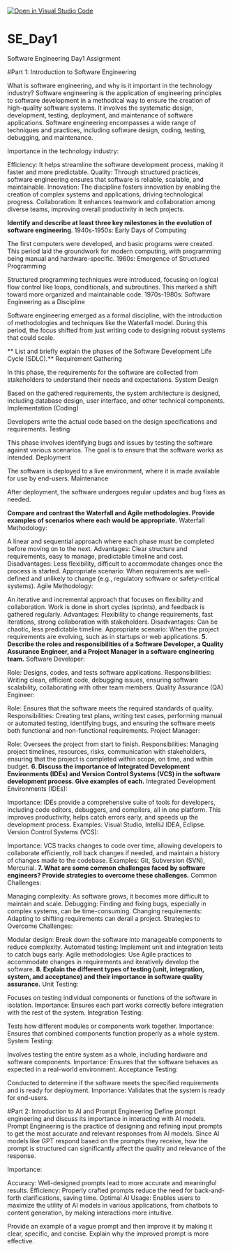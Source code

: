 [![Open in Visual Studio Code](https://classroom.github.com/assets/open-in-vscode-2e0aaae1b6195c2367325f4f02e2d04e9abb55f0b24a779b69b11b9e10269abc.svg)](https://classroom.github.com/online_ide?assignment_repo_id=18560890&assignment_repo_type=AssignmentRepo)
# SE_Day1
Software Engineering Day1 Assignment

#Part 1: Introduction to Software Engineering

What is software engineering, and why is it important in the technology industry?
Software engineering is the application of engineering principles to software development in a methodical way to ensure the creation of high-quality software systems. It involves the systematic design, development, testing, deployment, and maintenance of software applications. Software engineering encompasses a wide range of techniques and practices, including software design, coding, testing, debugging, and maintenance.

Importance in the technology industry:

Efficiency: It helps streamline the software development process, making it faster and more predictable.
Quality: Through structured practices, software engineering ensures that software is reliable, scalable, and maintainable.
Innovation: The discipline fosters innovation by enabling the creation of complex systems and applications, driving technological progress.
Collaboration: It enhances teamwork and collaboration among diverse teams, improving overall productivity in tech projects.

**Identify and describe at least three key milestones in the evolution of software engineering**.
1940s-1950s: Early Days of Computing

The first computers were developed, and basic programs were created. This period laid the groundwork for modern computing, with programming being manual and hardware-specific.
1960s: Emergence of Structured Programming

Structured programming techniques were introduced, focusing on logical flow control like loops, conditionals, and subroutines. This marked a shift toward more organized and maintainable code.
1970s-1980s: Software Engineering as a Discipline

Software engineering emerged as a formal discipline, with the introduction of methodologies and techniques like the Waterfall model. During this period, the focus shifted from just writing code to designing robust systems that could scale.

** List and briefly explain the phases of the Software Development Life Cycle (SDLC).**
Requirement Gathering

In this phase, the requirements for the software are collected from stakeholders to understand their needs and expectations.
System Design

Based on the gathered requirements, the system architecture is designed, including database design, user interface, and other technical components.
Implementation (Coding)

Developers write the actual code based on the design specifications and requirements.
Testing

This phase involves identifying bugs and issues by testing the software against various scenarios. The goal is to ensure that the software works as intended.
Deployment

The software is deployed to a live environment, where it is made available for use by end-users.
Maintenance

After deployment, the software undergoes regular updates and bug fixes as needed.

**Compare and contrast the Waterfall and Agile methodologies. Provide examples of scenarios where each would be appropriate.**
Waterfall Methodology:

A linear and sequential approach where each phase must be completed before moving on to the next.
Advantages: Clear structure and requirements, easy to manage, predictable timeline and cost.
Disadvantages: Less flexibility, difficult to accommodate changes once the process is started.
Appropriate scenario: When requirements are well-defined and unlikely to change (e.g., regulatory software or safety-critical systems).
Agile Methodology:

An iterative and incremental approach that focuses on flexibility and collaboration. Work is done in short cycles (sprints), and feedback is gathered regularly.
Advantages: Flexibility to change requirements, fast iterations, strong collaboration with stakeholders.
Disadvantages: Can be chaotic, less predictable timeline.
Appropriate scenario: When the project requirements are evolving, such as in startups or web applications.
**5. Describe the roles and responsibilities of a Software Developer, a Quality Assurance Engineer, and a Project Manager in a software engineering team.**
Software Developer:

Role: Designs, codes, and tests software applications.
Responsibilities: Writing clean, efficient code, debugging issues, ensuring software scalability, collaborating with other team members.
Quality Assurance (QA) Engineer:

Role: Ensures that the software meets the required standards of quality.
Responsibilities: Creating test plans, writing test cases, performing manual or automated testing, identifying bugs, and ensuring the software meets both functional and non-functional requirements.
Project Manager:

Role: Oversees the project from start to finish.
Responsibilities: Managing project timelines, resources, risks, communication with stakeholders, ensuring that the project is completed within scope, on time, and within budget.
**6. Discuss the importance of Integrated Development Environments (IDEs) and Version Control Systems (VCS) in the software development process. Give examples of each.**
Integrated Development Environments (IDEs):

Importance: IDEs provide a comprehensive suite of tools for developers, including code editors, debuggers, and compilers, all in one platform. This improves productivity, helps catch errors early, and speeds up the development process.
Examples: Visual Studio, IntelliJ IDEA, Eclipse.
Version Control Systems (VCS):

Importance: VCS tracks changes to code over time, allowing developers to collaborate efficiently, roll back changes if needed, and maintain a history of changes made to the codebase.
Examples: Git, Subversion (SVN), Mercurial.
**7. What are some common challenges faced by software engineers? Provide strategies to overcome these challenges.**
Common Challenges:

Managing complexity: As software grows, it becomes more difficult to maintain and scale.
Debugging: Finding and fixing bugs, especially in complex systems, can be time-consuming.
Changing requirements: Adapting to shifting requirements can derail a project.
Strategies to Overcome Challenges:

Modular design: Break down the software into manageable components to reduce complexity.
Automated testing: Implement unit and integration tests to catch bugs early.
Agile methodologies: Use Agile practices to accommodate changes in requirements and iteratively develop the software.
**8. Explain the different types of testing (unit, integration, system, and acceptance) and their importance in software quality assurance.**
Unit Testing:

Focuses on testing individual components or functions of the software in isolation.
Importance: Ensures each part works correctly before integration with the rest of the system.
Integration Testing:

Tests how different modules or components work together.
Importance: Ensures that combined components function properly as a whole system.
System Testing:

Involves testing the entire system as a whole, including hardware and software components.
Importance: Ensures that the software behaves as expected in a real-world environment.
Acceptance Testing:

Conducted to determine if the software meets the specified requirements and is ready for deployment.
Importance: Validates that the system is ready for end-users.

#Part 2: Introduction to AI and Prompt Engineering
Define prompt engineering and discuss its importance in interacting with AI models.
Prompt Engineering is the practice of designing and refining input prompts to get the most accurate and relevant responses from AI models. Since AI models like GPT respond based on the prompts they receive, how the prompt is structured can significantly affect the quality and relevance of the response.

Importance:

Accuracy: Well-designed prompts lead to more accurate and meaningful results.
Efficiency: Properly crafted prompts reduce the need for back-and-forth clarifications, saving time.
Optimal AI Usage: Enables users to maximize the utility of AI models in various applications, from chatbots to content generation, by making interactions more intuitive.







Provide an example of a vague prompt and then improve it by making it clear, specific, and concise. Explain why the improved prompt is more effective.

